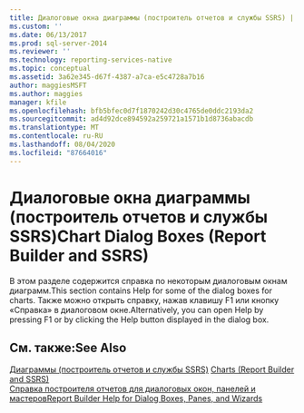 ```yaml
---
title: Диалоговые окна диаграммы (построитель отчетов и службы SSRS) | Документация Майкрософт
ms.custom: ''
ms.date: 06/13/2017
ms.prod: sql-server-2014
ms.reviewer: ''
ms.technology: reporting-services-native
ms.topic: conceptual
ms.assetid: 3a62e345-d67f-4387-a7ca-e5c4728a7b16
author: maggiesMSFT
ms.author: maggies
manager: kfile
ms.openlocfilehash: bfb5bfec0d7f1870242d30c4765de0ddc2193da2
ms.sourcegitcommit: ad4d92dce894592a259721a1571b1d8736abacdb
ms.translationtype: MT
ms.contentlocale: ru-RU
ms.lasthandoff: 08/04/2020
ms.locfileid: "87664016"
---
```

# <a name="chart-dialog-boxes-report-builder-and-ssrs"></a><span data-ttu-id="57df2-102">Диалоговые окна диаграммы (построитель отчетов и службы SSRS)</span><span class="sxs-lookup"><span data-stu-id="57df2-102">Chart Dialog Boxes (Report Builder and SSRS)</span></span>
  <span data-ttu-id="57df2-103">В этом разделе содержится справка по некоторым диалоговым окнам диаграмм.</span><span class="sxs-lookup"><span data-stu-id="57df2-103">This section contains Help for some of the dialog boxes for charts.</span></span> <span data-ttu-id="57df2-104">Также можно открыть справку, нажав клавишу F1 или кнопку «Справка» в диалоговом окне.</span><span class="sxs-lookup"><span data-stu-id="57df2-104">Alternatively, you can open Help by pressing F1 or by clicking the Help button displayed in the dialog box.</span></span>  
  
## <a name="see-also"></a><span data-ttu-id="57df2-105">См. также:</span><span class="sxs-lookup"><span data-stu-id="57df2-105">See Also</span></span>  
 <span data-ttu-id="57df2-106">[Диаграммы &#40;построитель отчетов и службы SSRS&#41;](report-design/charts-report-builder-and-ssrs.md) </span><span class="sxs-lookup"><span data-stu-id="57df2-106">[Charts &#40;Report Builder and SSRS&#41;](report-design/charts-report-builder-and-ssrs.md) </span></span>  
 [<span data-ttu-id="57df2-107">Справка построителя отчетов для диалоговых окон, панелей и мастеров</span><span class="sxs-lookup"><span data-stu-id="57df2-107">Report Builder Help for Dialog Boxes, Panes, and Wizards</span></span>](../../2014/reporting-services/report-builder-help-for-dialog-boxes-panes-and-wizards.md)  
  
  
